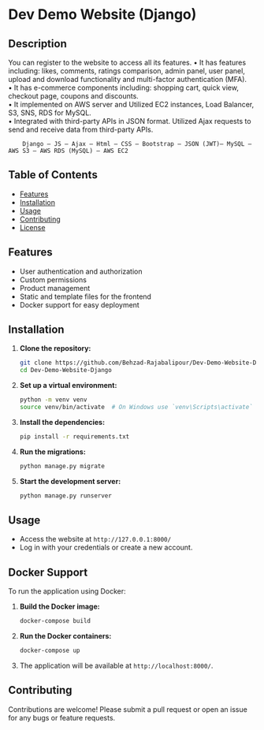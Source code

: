 # Dev Demo Website (Django)
## Description
You can register to the website to access all its features.
•	It has features including: likes, comments, ratings comparison, admin panel, user panel, upload and download functionality and multi-factor authentication (MFA). <br/>
•	It has e-commerce components including: shopping cart, quick view, checkout page, coupons and discounts. <br/>
•	It implemented on AWS server and Utilized EC2 instances, Load Balancer, S3, SNS, RDS for MySQL. <br/>
•	Integrated with third-party APIs in JSON format. Utilized Ajax requests to send and receive data from third-party APIs. <br/>

        Django – JS – Ajax – Html – CSS – Bootstrap – JSON (JWT)– MySQL – AWS S3 – AWS RDS (MySQL) – AWS EC2 

## Table of Contents
- [Features](#features)
- [Installation](#installation)
- [Usage](#usage)
- [Contributing](#contributing)
- [License](#license)

## Features
- User authentication and authorization
- Custom permissions
- Product management
- Static and template files for the frontend
- Docker support for easy deployment

## Installation

1. **Clone the repository:**
    ```bash
    git clone https://github.com/Behzad-Rajabalipour/Dev-Demo-Website-Django.git
    cd Dev-Demo-Website-Django
    ```

2. **Set up a virtual environment:**
    ```bash
    python -m venv venv
    source venv/bin/activate  # On Windows use `venv\Scripts\activate`
    ```

3. **Install the dependencies:**
    ```bash
    pip install -r requirements.txt
    ```

4. **Run the migrations:**
    ```bash
    python manage.py migrate
    ```

5. **Start the development server:**
    ```bash
    python manage.py runserver
    ```

## Usage
- Access the website at `http://127.0.0.1:8000/`
- Log in with your credentials or create a new account.

## Docker Support

To run the application using Docker:

1. **Build the Docker image:**
    ```bash
    docker-compose build
    ```

2. **Run the Docker containers:**
    ```bash
    docker-compose up
    ```

3. The application will be available at `http://localhost:8000/`.

## Contributing
Contributions are welcome! Please submit a pull request or open an issue for any bugs or feature requests.

 
